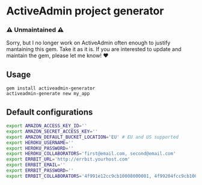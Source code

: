 # ActiveAdmin project generator

### :warning: Unmaintained :warning:

Sorry, but I no longer work on ActiveAdmin often enough to justify mantaining this gem. Take it as it is. If you are interested to update and maintain the gem, please let me know! :heart:

## Usage

```
gem install activeadmin-generator
activeadmin-generate new my_app
```

## Default configurations

```bash
export AMAZON_ACCESS_KEY_ID=''
export AMAZON_SECRET_ACCESS_KEY=''
export AMAZON_DEFAULT_BUCKET_LOCATION='EU' # EU and US supported
export HEROKU_USERNAME=''
export HEROKU_PASSWORD=''
export HEROKU_COLLABORATORS='first@email.com, second@email.com'
export ERRBIT_URL='http://errbit.yourhost.com'
export ERRBIT_EMAIL=''
export ERRBIT_PASSWORD=''
export ERRBIT_COLLABORATORS='4f991e12cc9cb10008000001, 4f99204fcc9cb1000b00000a'
```
